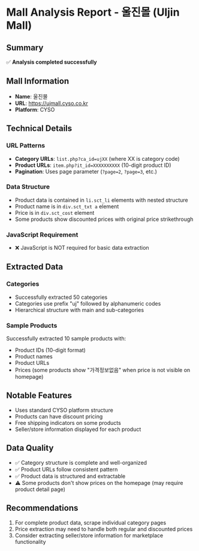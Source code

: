 # Mall Analysis Report - 울진몰 (Uljin Mall)

## Summary
✅ **Analysis completed successfully**

## Mall Information
- **Name**: 울진몰
- **URL**: https://ujmall.cyso.co.kr
- **Platform**: CYSO

## Technical Details

### URL Patterns
- **Category URLs**: `list.php?ca_id=ujXX` (where XX is category code)
- **Product URLs**: `item.php?it_id=XXXXXXXXXX` (10-digit product ID)
- **Pagination**: Uses page parameter (`?page=2`, `?page=3`, etc.)

### Data Structure
- Product data is contained in `li.sct_li` elements with nested structure
- Product name is in `div.sct_txt a` element
- Price is in `div.sct_cost` element
- Some products show discounted prices with original price strikethrough

### JavaScript Requirement
- ❌ JavaScript is NOT required for basic data extraction

## Extracted Data

### Categories
- Successfully extracted 50 categories
- Categories use prefix "uj" followed by alphanumeric codes
- Hierarchical structure with main and sub-categories

### Sample Products
Successfully extracted 10 sample products with:
- Product IDs (10-digit format)
- Product names
- Product URLs
- Prices (some products show "가격정보없음" when price is not visible on homepage)

## Notable Features
- Uses standard CYSO platform structure
- Products can have discount pricing
- Free shipping indicators on some products
- Seller/store information displayed for each product

## Data Quality
- ✅ Category structure is complete and well-organized
- ✅ Product URLs follow consistent pattern
- ✅ Product data is structured and extractable
- ⚠️ Some products don't show prices on the homepage (may require product detail page)

## Recommendations
1. For complete product data, scrape individual category pages
2. Price extraction may need to handle both regular and discounted prices
3. Consider extracting seller/store information for marketplace functionality